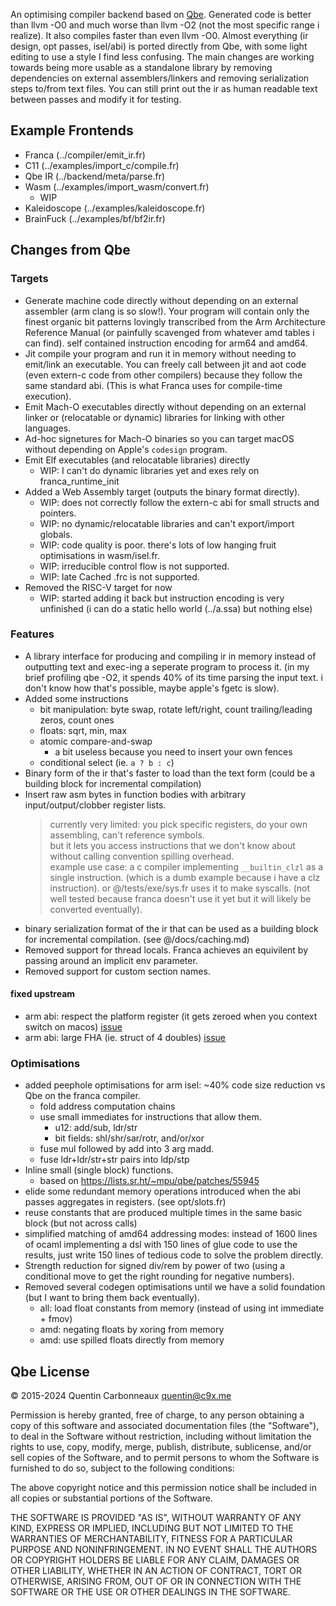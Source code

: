 An optimising compiler backend based on [Qbe](https://c9x.me/compile/).
Generated code is better than llvm -O0 and much worse than llvm -O2 (not the most specific range i realize).
It also compiles faster than even llvm -O0.
Almost everything (ir design, opt passes, isel/abi) is ported directly from Qbe, with some light editing to use a style I find less confusing.
The main changes are working towards being more usable as a standalone library
by removing dependencies on external assemblers/linkers and removing serialization steps to/from text files.
You can still print out the ir as human readable text between passes and modify it for testing.

## Example Frontends

- Franca (../compiler/emit_ir.fr)
- C11    (../examples/import_c/compile.fr)
- Qbe IR (../backend/meta/parse.fr)
- Wasm   (../examples/import_wasm/convert.fr)
  - WIP
- Kaleidoscope (../examples/kaleidoscope.fr)
- BrainFuck    (../examples/bf/bf2ir.fr)

## Changes from Qbe

### Targets

- Generate machine code directly without depending on an external assembler (arm clang is so slow!).
  Your program will contain only the finest organic bit patterns lovingly transcribed from the Arm Architecture Reference Manual
  (or painfully scavenged from whatever amd tables i can find).
  self contained instruction encoding for arm64 and amd64. 
- Jit compile your program and run it in memory without needing to emit/link an executable.
  You can freely call between jit and aot code (even extern-c code from other compilers) because they follow the same standard abi.
  (This is what Franca uses for compile-time execution).
- Emit Mach-O executables directly without depending on an external linker or (relocatable or dynamic) libraries for linking with other languages.
- Ad-hoc signetures for Mach-O binaries so you can target macOS without depending on Apple's `codesign` program.
- Emit Elf executables (and relocatable libraries) directly
  - WIP: I can't do dynamic libraries yet and exes rely on franca_runtime_init
- Added a Web Assembly target (outputs the binary format directly).
  - WIP: does not correctly follow the extern-c abi for small structs and pointers. 
  - WIP: no dynamic/relocatable libraries and can't export/import globals.  
  - WIP: code quality is poor. there's lots of low hanging fruit optimisations in wasm/isel.fr.  
  - WIP: irreducible control flow is not supported. 
  - WIP: late Cached .frc is not supported. 
- Removed the RISC-V target for now
  - WIP: started adding it back but instruction encoding is very unfinished
         (i can do a static hello world (../a.ssa) but nothing else)
  
### Features

- A library interface for producing and compiling ir in memory instead of outputting text and exec-ing a seperate program to process it.
  (in my brief profiling qbe -O2, it spends 40% of its time parsing the input text. i don't know how that's possible, maybe apple's fgetc is slow).
- Added some instructions
  - bit manipulation: byte swap, rotate left/right, count trailing/leading zeros, count ones
  - floats: sqrt, min, max
  - atomic compare-and-swap 
    - a bit useless because you need to insert your own fences
  - conditional select (ie. `a ? b : c`)
- Binary form of the ir that's faster to load than the text form (could be a building block for incremental compilation)
- Insert raw asm bytes in function bodies with arbitrary input/output/clobber register lists.
  > currently very limited: you pick specific registers, do your own assembling, can't reference symbols.  
  > but it lets you access instructions that we don't know about without calling convention spilling overhead.  
  > example use case: a c compiler implementing `__builtin_clzl` as a single instruction.
  > (which is a dumb example because i have a clz instruction). or @/tests/exe/sys.fr uses it to make syscalls. 
  > (not well tested because franca doesn't use it yet but it will likely be converted eventually).
- binary serialization format of the ir that can be used as a building block for incremental compilation. (see @/docs/caching.md)
- Removed support for thread locals. Franca achieves an equivilent by passing around an implicit env parameter.
- Removed support for custom section names.

#### fixed upstream

- arm abi: respect the platform register (it gets zeroed when you context switch on macos) [issue](https://lists.sr.ht/~mpu/qbe/%3CCAHT_M7NPc_vufQ7hj+JwdB2cVrZKOmKmRk2z8ETLJ4T9=25YRw@mail.gmail.com%3E)
- arm abi: large FHA (ie. struct of 4 doubles) [issue](https://lists.sr.ht/~mpu/qbe/%3CCAHT_M7Pp-6_vSjOd-WkRt4ACJWLrKq=YpgUrnzW0Vy=T-7AFYg@mail.gmail.com%3E)

### Optimisations

- added peephole optimisations for arm isel: ~40% code size reduction vs Qbe on the franca compiler.
  - fold address computation chains
  - use small immediates for instructions that allow them. 
    - u12: add/sub, ldr/str
    - bit fields: shl/shr/sar/rotr, and/or/xor
  - fuse mul followed by add into 3 arg madd.
  - fuse ldr+ldr/str+str pairs into ldp/stp
- Inline small (single block) functions.
  - based on <https://lists.sr.ht/~mpu/qbe/patches/55945>
- elide some redundant memory operations introduced when the abi passes aggregates in registers. (see opt/slots.fr)
- reuse constants that are produced multiple times in the same basic block (but not across calls) 
- simplified matching of amd64 addressing modes: instead of 1600 lines of ocaml implementing a dsl
  with 150 lines of glue code to use the results, just write 150 lines of tedious code to solve the problem directly.
- Strength reduction for signed div/rem by power of two (using a conditional move to get the right rounding for negative numbers). 
- Removed several codegen optimisations until we have a solid foundation (but I want to bring them back eventually).
  - all: load float constants from memory (instead of using int immediate + fmov)
  - amd: negating floats by xoring from memory
  - amd: use spilled floats directly from memory

## Qbe License

© 2015-2024 Quentin Carbonneaux <quentin@c9x.me>

Permission is hereby granted, free of charge, to any person obtaining a
copy of this software and associated documentation files (the "Software"),
to deal in the Software without restriction, including without limitation
the rights to use, copy, modify, merge, publish, distribute, sublicense,
and/or sell copies of the Software, and to permit persons to whom the
Software is furnished to do so, subject to the following conditions:

The above copyright notice and this permission notice shall be included in
all copies or substantial portions of the Software.

THE SOFTWARE IS PROVIDED "AS IS", WITHOUT WARRANTY OF ANY KIND, EXPRESS OR
IMPLIED, INCLUDING BUT NOT LIMITED TO THE WARRANTIES OF MERCHANTABILITY,
FITNESS FOR A PARTICULAR PURPOSE AND NONINFRINGEMENT. IN NO EVENT SHALL
THE AUTHORS OR COPYRIGHT HOLDERS BE LIABLE FOR ANY CLAIM, DAMAGES OR OTHER
LIABILITY, WHETHER IN AN ACTION OF CONTRACT, TORT OR OTHERWISE, ARISING
FROM, OUT OF OR IN CONNECTION WITH THE SOFTWARE OR THE USE OR OTHER
DEALINGS IN THE SOFTWARE.
